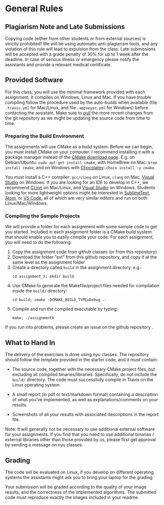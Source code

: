 General Rules
=============


Plagiarism Note and Late Submissions
------------------------------------

Copying code (either from other students or from external sources) is strictly prohibited! We will be using automatic anti-plagiarism tools, and any violation of this rule will lead to expulsion from the class. Late submissions will be accepted  with a grade penalty of 30% for up to 1 week after the deadline. In case of serious illness or emergency please notify the assistants and provide a relevant medical certificate.


Provided Software
-----------------

For this class, you will use the minimal framework provided with each assignment. It compiles on Windows, Linux and Mac. If you have trouble compiling follow the procedure used by the auto-builds when available (file `.travis.yml` for Mac/Linux, and file `.appveyor.yml` for Windows) before contacting the assistant. Make sure to [pull](http://git-scm.com/book/en/v2/Git-Basics-Getting-a-Git-Repository) the more recent changes from the git repository as we might be updating the source code from time to time.

### Preparing the Build Environment

The assignments will use CMake as a build system. Before we can begin, you must install CMake on your computer.
I recommend installing it with a package manager instead of the [CMake download page](http://www.cmake.org/download/). E.g. on Debian/Ubuntu: `sudo apt-get install cmake`, with HomeBrew on Mac: `brew install cmake`, and on Windows with [Chocolatey](https://chocolatey.org/): `choco install -y cmake`.

You must install a C++ compiler: `gcc/clang` on Linux, `clang` on Mac, [Visual Studio](https://www.visualstudio.com/) on Windows. If you are looking for an IDE to develop in C++, we recommend [CLion](https://www.jetbrains.com/clion) on Mac/Linux, and [Visual Studio](https://www.visualstudio.com/) on Windows. Students looking for more lightweight options might be interested in [SublimeText](https://www.sublimetext.com/), [Atom](https://atom.io/), or [VS Code](https://code.visualstudio.com/), all of which are very similar editors and run on both Linux/Mac/Windows.

### Compiling the Sample Projects

We will provide a folder for each assignment with some sample code to get you started. Included in each assignment folder is a CMake build system that should enable you to easily compile your code.
For each assignment, you will need to do the following:

1. Copy the assignment code from github classes (or from this repository)
2. Download the folder "ext" from this github repository, and copy it at the same level as the assignment folder
3. Create a directory called `build` in the assignment directory, e.g.:
   ```
   cd assignment_X; mkdir build
   ```
4. Use CMake to generate the Makefile/project files needed for compilation inside the `build/` directory:
   ```
   cd build; cmake -DCMAKE_BUILD_TYPE=Debug ..
   ```
5. Compile and run the compiled executable by typing:
   ```
   make; ./assignmentX
   ```

If you run into problems, please create an issue on the github repository .


What to Hand In
---------------

The delivery of the exercises is done using nyu classes. The repository should follow the template provided in the starter code, and it must contain:

- The source code, together with the necessary CMake project files, but excluding all compiled binaries/libraries. Specifically, do not include the `build/` directory. The code must successfully compile in Travis on the Linux operating system.

- A small report (in pdf or text/markdown format) containing a description of what you’ve implemented, as well as explanations/comments on your results.

- Screenshots of all your results with associated descriptions in the report file.

Note: It will generally not be necessary to use additional external software for your assignments. If you find that you need to use additional binaries / external libraries other than those provided by us, please first get approval by sending a message on nyu classes.


Grading
-------

The code will be evaluated on Linux, if you develop on different operating systems the assistants might ask you to bring your laptop for the grading.

Your submission will be graded according to the quality of your image results, and the correctness of the implemented algorithms. The submitted code must reproduce exactly the images included in your readme.
